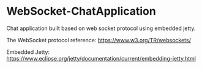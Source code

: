 # WebSocket-ChatApplication

Chat application built based on web socket protocol using embedded jetty.

The WebSocket protocol reference: https://www.w3.org/TR/websockets/

Embedded Jetty: https://www.eclipse.org/jetty/documentation/current/embedding-jetty.html
